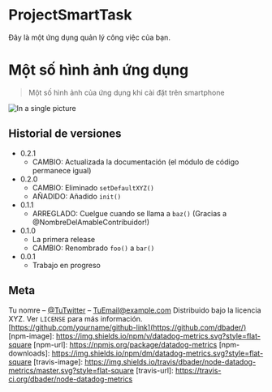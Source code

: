 # ProjectSmartTask
Đây là một ứng dụng quản lý công việc của bạn.

# Một số hình ảnh ứng dụng
> Một số hình ảnh của ứng dụng khi cài đặt trên smartphone


![In a single picture](https://raw.githubusercontent.com/shadmazumder/Xcode/master/InOnePicture.png)
 
## Historial de versiones

* 0.2.1
   * CAMBIO: Actualizada la documentación (el módulo de código permanece igual)
* 0.2.0
    * CAMBIO: Eliminado `setDefaultXYZ()`
    * AÑADIDO: Añadido `init()`
* 0.1.1
    * ARREGLADO: Cuelgue cuando se llama a `baz()` (Gracias a  @NombreDelAmableContribuidor!)
* 0.1.0
    * La primera release
    * CAMBIO: Renombrado `foo()` a `bar()`
* 0.0.1
    * Trabajo en progreso
## Meta
Tu nomre – [@TuTwitter](https://twitter.com/dbader_org) – TuEmail@example.com
Distribuido bajo la licencia XYZ. Ver ``LICENSE`` para más información.
[https://github.com/yourname/github-link](https://github.com/dbader/)
[npm-image]: https://img.shields.io/npm/v/datadog-metrics.svg?style=flat-square
[npm-url]: https://npmjs.org/package/datadog-metrics
[npm-downloads]: https://img.shields.io/npm/dm/datadog-metrics.svg?style=flat-square
[travis-image]: https://img.shields.io/travis/dbader/node-datadog-metrics/master.svg?style=flat-square
[travis-url]: https://travis-ci.org/dbader/node-datadog-metrics
